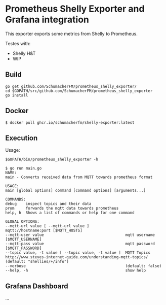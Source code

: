 # Prometheus Shelly Exporter and Grafana integration

This exporter exports some metrics from Shelly to Prometheus.

Testes with:
- Shelly H&T
- WIP
 

## Build

    go get github.com/SchumacherFM/prometheus_shelly_exporter/
    cd $GOPATH/src/github.com/SchumacherFM/prometheus_shelly_exporter
    go install

## Docker

    $ docker pull ghcr.io/schumacherfm/shelly-exporter:latest

## Execution

Usage:

    $GOPATH/bin/prometheus_shelly_exporter -h

    $ go run main.go
    NAME:
    main - Converts received data from MQTT towards prometheus format
    
    USAGE:
    main [global options] command [command options] [arguments...]
    
    COMMANDS:
    debug    inspect topics and their data
    prom     forwards the mqtt data towards prometheus
    help, h  Shows a list of commands or help for one command
    
    GLOBAL OPTIONS:
    --mqtt-url value [ --mqtt-url value ]                mqtt://hostname:port [$MQTT_HOSTS]
    --mqtt-user value                                    mqtt username [$MQTT_USERNAME]
    --mqtt-pass value                                    mqtt password [$MQTT_PASSWORD]
    --topic value, -t value [ --topic value, -t value ]  MQTT Topics http://www.steves-internet-guide.com/understanding-mqtt-topics/ (default: "shellies/+/info")
    --verbose                                            (default: false)
    --help, -h                                           show help
 

## Grafana Dashboard
 
...
